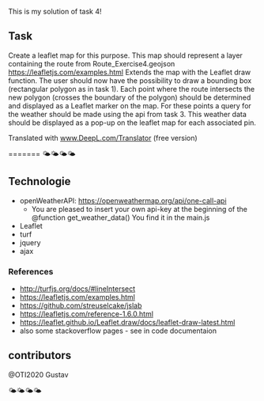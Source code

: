 This is my solution of task 4!
## Task
Create a leaflet map for this purpose.
This map should represent a layer containing the route from Route_Exercise4.geojson
https://leafletjs.com/examples.html
Extends the map with the Leaflet draw function. The user should now have the possibility to draw a bounding box (rectangular polygon
as in task 1).
Each point where the route intersects the new polygon (crosses the boundary of the polygon) should be determined and displayed as a
Leaflet marker on the map.
For these points a query for the weather should be made using the api from task 3. This
weather data should be displayed as a pop-up on the leaflet map for each associated pin.

Translated with www.DeepL.com/Translator (free version)

=======
🌤🌤🌤🌤
## Technologie
* openWeatherAPI:   https://openweathermap.org/api/one-call-api  
    * You are pleased to insert your own api-key at the beginning of the @function get_weather_data() You find it in the main.js
* Leaflet
* turf
* jquery
* ajax

### References
* http://turfjs.org/docs/#lineIntersect
* https://leafletjs.com/examples.html
* https://github.com/streuselcake/jslab
* https://leafletjs.com/reference-1.6.0.html
* https://leaflet.github.io/Leaflet.draw/docs/leaflet-draw-latest.html
* also some stackoverflow pages - see in code documentaion


## contributors
@OTI2020 Gustav 

🌤🌤🌤🌤

